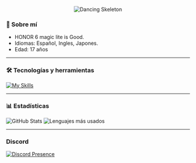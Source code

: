 ### 
<p align="center">
  <img src="https://media.giphy.com/media/WKdWA04KRn58A/giphy.gif" alt="Dancing Skeleton">
</p> 

### 🌟 Sobre mí
- HONOR 6 magic lite is Good.
- Idiomas: Español, Ingles, Japones.
- Edad: 17 años 
---

### 🛠️ Tecnologías y herramientas
[![My Skills](https://skillicons.dev/icons?i=python,js,java,html,css,rust,linux)](https://skillicons.dev)

---

### 📊 Estadísticas
![GitHub Stats](https://github-readme-stats.vercel.app/api?username=Sommervt&show_icons=true&theme=radical)
![Lenguajes más usados](https://github-readme-stats.vercel.app/api/top-langs/?username=Sommervt&layout=compact&theme=radical)

---

### Discord
[![Discord Presence](https://lanyard.cnrad.dev/api/1221348290982056098)](https://discord.com/users/1221348290982056098)
